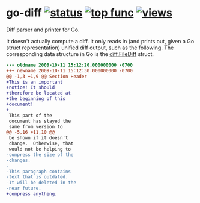 # go-diff [![status](https://sourcegraph.com/api/repos/github.com/sourcegraph/go-diff/.badges/status.png)](https://sourcegraph.com/github.com/sourcegraph/go-diff) [![top func](https://sourcegraph.com/api/repos/github.com/sourcegraph/go-diff/.badges/top-func.png)](https://sourcegraph.com/github.com/sourcegraph/go-diff) [![views](https://sourcegraph.com/api/repos/github.com/sourcegraph/go-diff/.counters/views.png)](https://sourcegraph.com/github.com/sourcegraph/go-diff)

Diff parser and printer for Go.

It doesn't actually compute a diff. It only reads in (and prints out,
given a Go struct representation) unified diff output, such as the
following. The corresponding data structure in Go is the
[diff.FileDiff](https://sourcegraph.com/github.com/sourcegraph/go-diff/.GoPackage/github.com/sourcegraph/go-diff/diff/.def/FileDiff)
struct.

```diff
--- oldname	2009-10-11 15:12:20.000000000 -0700
+++ newname	2009-10-11 15:12:30.000000000 -0700
@@ -1,3 +1,9 @@ Section Header
+This is an important
+notice! It should
+therefore be located at
+the beginning of this
+document!
+
 This part of the
 document has stayed the
 same from version to
@@ -5,16 +11,10 @@
 be shown if it doesn't
 change.  Otherwise, that
 would not be helping to
-compress the size of the
-changes.
-
-This paragraph contains
-text that is outdated.
-It will be deleted in the
-near future.
+compress anything.
```
